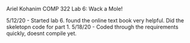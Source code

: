 Ariel Kohanim COMP 322 Lab 6: Wack a Mole! 

5/12/20 - Started lab 6. found the online text book very helpful. Did the skeletopn code for part 1. 
5/18/20 - Coded through the requirements quickly, doesnt compile yet.  
